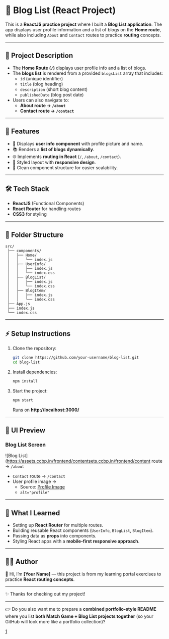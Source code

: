 # 📝 Blog List (React Project)  

This is a **ReactJS practice project** where I built a **Blog List application**. The app displays user profile information and a list of blogs on the **Home route**, while also including `About` and `Contact` routes to practice **routing** concepts.  

***

## 📌 Project Description  

- The **Home Route (`/`)** displays user profile info and a list of blogs.  
- The **blogs list** is rendered from a provided `blogsList` array that includes:  
  - `id` (unique identifier)  
  - `title` (blog heading)  
  - `description` (short blog content)  
  - `publishedDate` (blog post date)  
- Users can also navigate to:  
  - **About route → `/about`**  
  - **Contact route → `/contact`**  

***

## 🚀 Features  

- 🧑 Displays **user info component** with profile picture and name.  
- 📚 Renders a **list of blogs dynamically**.  
- 🌐 Implements **routing in React** (`/`, `/about`, `/contact`).  
- 🎨 Styled layout with **responsive design**.  
- 📝 Clean component structure for easier scalability.  

***

## 🛠️ Tech Stack  

- **ReactJS** (Functional Components)  
- **React Router** for handling routes  
- **CSS3** for styling  

***

## 📂 Folder Structure  

```
src/
 ├── components/
 │   ├── Home/
 │   │   └── index.js
 │   ├── UserInfo/
 │   │   ├── index.js
 │   │   └── index.css
 │   ├── BlogList/
 │   │   ├── index.js
 │   │   └── index.css
 │   ├── BlogItem/
 │   │   ├── index.js
 │   │   └── index.css
 ├── App.js
 ├── index.js
 └── index.css
```

***

## ⚡ Setup Instructions  

1. Clone the repository:  
   ```bash
   git clone https://github.com/your-username/blog-list.git
   cd blog-list
   ```

2. Install dependencies:  
   ```bash
   npm install
   ```

3. Start the project:  
   ```bash
   npm start
   ```
   Runs on **http://localhost:3000/**  

***

## 🎨 UI Preview  

### Blog List Screen  
![Blog List](https://assets.ccbp.in/frontend/contentsets.ccbp.in/frontend/content route → `/about`  
- `Contact` route → `/contact`  
- User profile image →  
  - Source: [Profile Image](https://assets.ccbp.in/frontend/react-js/profile-img.png)  
  - `alt="profile"`  

***

## 🎯 What I Learned  

- Setting up **React Router** for multiple routes.  
- Building reusable React components (`UserInfo`, `BlogList`, `BlogItem`).  
- Passing data as **props** into components.  
- Styling React apps with a **mobile-first responsive approach**.  

***

## 👨‍💻 Author  

👋 Hi, I’m **[Your Name]** — this project is from my learning portal exercises to practice **React routing concepts**.  

***

✨ Thanks for checking out my project!  

***

👉 Do you also want me to prepare a **combined portfolio-style README** where you list **both Match Game + Blog List projects together** (so your GitHub will look more like a portfolio collection)?

[1](https://assets.ccbp.in/frontend/content/react-js/routing-practice-bl)
